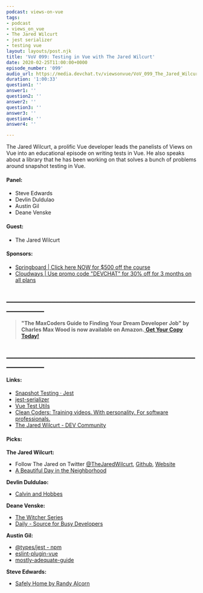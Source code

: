 ```yaml
---
podcast: views-on-vue
tags:
- podcast
- views_on_vue
- The Jared Wilcurt
- jest serializer
- testing vue
layout: layouts/post.njk
title: 'VoV 099: Testing in Vue with The Jared Wilcurt'
date: 2020-02-25T11:00:00+0000
episode_number: '099'
audio_url: https://media.devchat.tv/viewsonvue/VoV_099_The_Jared_Wilcurt.mp3
duration: '1:00:33'
question1: ''
answer1: ''
question2: ''
answer2: ''
question3: ''
answer3: ''
question4: ''
answer4: ''

---
```

The Jared Wilcurt, a prolific Vue developer leads the panelists of Views on Vue into an educational episode on writing tests in Vue. He also speaks about a library that he has been working on that solves a bunch of problems around snapshot testing in Vue.

#### **Panel:**

* Steve Edwards
* Devlin Duldulao
* Austin Gil
* Deane Venske

#### **Guest:**

* The Jared Wilcurt

#### **Sponsors:**

* [Springboard | Click here NOW for $500 off the course](https://www.springboard.com/workshops/software-engineering-career-track/?utm_source=devchat&utm_medium=podcast&utm_campaign=viewsonvue)
* [Cloudways | Use promo code "DEVCHAT" for 30% off for 3 months on all plans](https://www.cloudways.com/en/?id=546951&chan=Devchat&data1=Vue-show&data2=Podcast-2)

## **____________________________________________________________**

> **"The MaxCoders Guide to Finding Your Dream Developer Job" by Charles Max Wood is now available on Amazon.**[ **Get Your Copy Today!**](https://www.amazon.com/gp/product/B081MBL5C9/ref=as_li_ss_tl?ie=UTF8&linkCode=sl1&tag=devchattv-20&linkId=9d61363241636e2546ef46abba198746&language=en_US)

## **____________________________________________________________**

#### **Links:**

* [Snapshot Testing · Jest](https://jestjs.io/docs/en/snapshot-testing)
* [jest-serializer](https://www.npmjs.com/package/jest-serializer-vue-tjw)
* [Vue Test Utils](https://vue-test-utils.vuejs.org/)
* [Clean Coders: Training videos. With personality. For software professionals.](https://cleancoders.com/)
* [The Jared Wilcurt - DEV Community ](https://dev.to/TheJaredWilcurt)

#### **Picks:**

**The Jared Wilcurt:**

* Follow The Jared on Twitter [@TheJaredWilcurt](https://twitter.com/TheJaredWilcurt), [Github](https://github.com/TheJaredWilcurt), [Website](https://TheJaredWilcurt.com)
* [A Beautiful Day in the Neighborhood](https://www.imdb.com/title/tt3224458/)

**Devlin Duldulao:**

* [Calvin and Hobbes](https://www.gocomics.com/calvinandhobbes)

**Deane Venske:**

* [The Witcher Series](https://www.netflix.com/tr-en/title/80189685)
* [Daily - Source for Busy Developers](https://daily.dev/)

**Austin Gil:**

* [@types/jest - npm](https://www.npmjs.com/package/@types/jest)
* [eslint-plugin-vue](https://eslint.vuejs.org/)
* [mostly-adequate-guide](https://mostly-adequate.gitbooks.io/mostly-adequate-guide/content/)

**Steve Edwards:**

* [Safely Home by Randy Alcorn](https://store.epm.org/safely-home/)